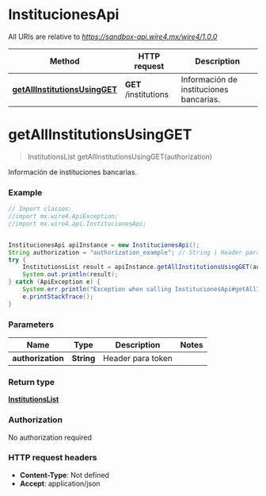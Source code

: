 # InstitucionesApi

All URIs are relative to *https://sandbox-api.wire4.mx/wire4/1.0.0*

Method | HTTP request | Description
------------- | ------------- | -------------
[**getAllInstitutionsUsingGET**](InstitucionesApi.md#getAllInstitutionsUsingGET) | **GET** /institutions | Información de instituciones bancarias.

<a name="getAllInstitutionsUsingGET"></a>
# **getAllInstitutionsUsingGET**
> InstitutionsList getAllInstitutionsUsingGET(authorization)

Información de instituciones bancarias.

### Example
```java
// Import classes:
//import mx.wire4.ApiException;
//import mx.wire4.api.InstitucionesApi;


InstitucionesApi apiInstance = new InstitucionesApi();
String authorization = "authorization_example"; // String | Header para token
try {
    InstitutionsList result = apiInstance.getAllInstitutionsUsingGET(authorization);
    System.out.println(result);
} catch (ApiException e) {
    System.err.println("Exception when calling InstitucionesApi#getAllInstitutionsUsingGET");
    e.printStackTrace();
}
```

### Parameters

Name | Type | Description  | Notes
------------- | ------------- | ------------- | -------------
 **authorization** | **String**| Header para token |

### Return type

[**InstitutionsList**](InstitutionsList.md)

### Authorization

No authorization required

### HTTP request headers

 - **Content-Type**: Not defined
 - **Accept**: application/json

